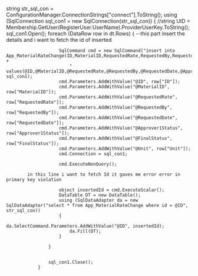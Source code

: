 string str_sql_con = ConfigurationManager.ConnectionStrings["connect"].ToString();
                using (SqlConnection sql_con1 = new SqlConnection(str_sql_con))
                {
                    //string UID = Membership.GetUser(RegisterUser.UserName).ProviderUserKey.ToString();
                    sql_con1.Open();
                    foreach (DataRow row in dt.Rows)
                    {
			--this part insert the details and i want to fetch the id of inserted 

                        SqlCommand cmd = new SqlCommand("insert into App_MaterialRateChange(ID,MaterialID,RequestedRate,RequestedBy,RequestedDate,Approver1Status,FinalStatus,Unit)" +
                            "  values(@ID,@MaterialID,@RequestedRate,@RequestedBy,@RequestedDate,@Approver1Status,@FinalStatus,@Unit)", sql_con1);
                        cmd.Parameters.AddWithValue("@ID", row["ID"]);
                        cmd.Parameters.AddWithValue("@MaterialID", row["MaterialID"]);
                        cmd.Parameters.AddWithValue("@RequestedRate", row["RequestedRate"]);
                        cmd.Parameters.AddWithValue("@RequestedBy", row["RequestedBy"]);
                        cmd.Parameters.AddWithValue("@RequestedDate", row["RequestedDate"]);
                        cmd.Parameters.AddWithValue("@Approver1Status", row["Approver1Status"]);
                        cmd.Parameters.AddWithValue("@FinalStatus", row["FinalStatus"]);
                        cmd.Parameters.AddWithValue("@Unit", row["Unit"]);
                        cmd.Connection = sql_con1;

                        cmd.ExecuteNonQuery();

			in this line i want to fetch Id it gaves me error error in primary key violation 

                        object insertedId = cmd.ExecuteScalar();
                        DataTable DT = new DataTable();
                        using (SqlDataAdapter da = new SqlDataAdapter("select * from App_MaterialRateChange where id = @ID", str_sql_con))
                        {
                            da.SelectCommand.Parameters.AddWithValue("@ID", insertedId);
                            da.Fill(DT);
                        }

                    }
                    

                    sql_con1.Close();
                }
                
